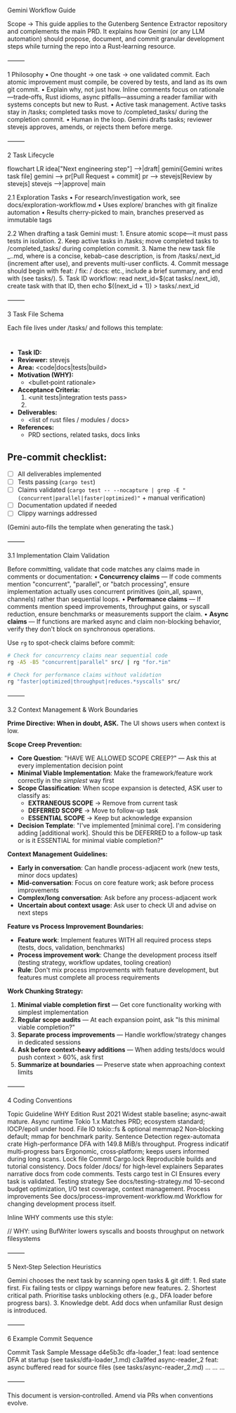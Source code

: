 Gemini Workflow Guide

Scope → This guide applies to the Gutenberg Sentence Extractor repository and complements the main PRD. It explains how Gemini (or any LLM automation) should propose, document, and commit granular development steps while turning the repo into a Rust‑learning resource.

⸻

1 Philosophy
	•	One thought → one task → one validated commit.  Each atomic improvement must compile, be covered by tests, and land as its own git commit.
	•	Explain why, not just how.  Inline comments focus on rationale—trade‑offs, Rust idioms, async pitfalls—assuming a reader familiar with systems concepts but new to Rust.
	•	Active task management.  Active tasks stay in /tasks; completed tasks move to /completed_tasks/ during the completion commit.
	•	Human in the loop.  Gemini drafts tasks; reviewer stevejs approves, amends, or rejects them before merge.

⸻

2 Task Lifecycle

flowchart LR
    idea["Next engineering step"] -->|draft| gemini[Gemini writes task file]
    gemini --> pr[Pull Request + commit]
    pr --> stevejs[Review by stevejs]
    stevejs -->|approve| main

2.1 Exploration Tasks
	•	For research/investigation work, see docs/exploration-workflow.md
	•	Uses explore/<task-id> branches with git finalize automation
	•	Results cherry-picked to main, branches preserved as immutable tags

2.2 When drafting a task Gemini must:
	1.	Ensure atomic scope—it must pass tests in isolation.
	2.	Keep active tasks in /tasks; move completed tasks to /completed_tasks/ during completion commit.
	3.	Name the new task file <semantic-name>_<index>.<username>.md, where <semantic-name> is a concise, kebab-case description, <index> is from /tasks/.next_id (increment after use), and <username> prevents multi-user conflicts.
	4.	Commit message should begin with feat: / fix: / docs: etc., include a brief summary, and end with (see tasks/<file>).
	5.	Task ID workflow: read next_id=$(cat tasks/.next_id), create task with that ID, then echo $((next_id + 1)) > tasks/.next_id

⸻

3 Task File Schema

Each file lives under /tasks/ and follows this template:

# <Task Title>

* **Task ID:** <same as filename>
* **Reviewer:** stevejs
* **Area:** <code|docs|tests|build>
* **Motivation (WHY):**
  - <bullet‑point rationale>
* **Acceptance Criteria:**
  1. <unit tests|integration tests pass>
  2. <behavioural description>
* **Deliverables:**
  - <list of rust files / modules / docs>
* **References:**
  - PRD sections, related tasks, docs links

## Pre-commit checklist:
- [ ] All deliverables implemented
- [ ] Tests passing (`cargo test`)
- [ ] Claims validated (`cargo test -- --nocapture | grep -E "(concurrent|parallel|faster|optimized)"` + manual verification)
- [ ] Documentation updated if needed
- [ ] Clippy warnings addressed

(Gemini auto‑fills the template when generating the task.)

⸻

3.1 Implementation Claim Validation

Before committing, validate that code matches any claims made in comments or documentation:
	•	**Concurrency claims** — If code comments mention "concurrent", "parallel", or "batch processing", ensure implementation actually uses concurrent primitives (join_all, spawn, channels) rather than sequential loops.
	•	**Performance claims** — If comments mention speed improvements, throughput gains, or syscall reduction, ensure benchmarks or measurements support the claim.
	•	**Async claims** — If functions are marked async and claim non-blocking behavior, verify they don't block on synchronous operations.

Use `rg` to spot-check claims before commit:
```bash
# Check for concurrency claims near sequential code
rg -A5 -B5 "concurrent|parallel" src/ | rg "for.*in"

# Check for performance claims without validation
rg "faster|optimized|throughput|reduces.*syscalls" src/
```

⸻

3.2 Context Management & Work Boundaries

**Prime Directive: When in doubt, ASK.** The UI shows users when context is low.

**Scope Creep Prevention:**
- **Core Question**: "HAVE WE ALLOWED SCOPE CREEP?" — Ask this at every implementation decision point
- **Minimal Viable Implementation**: Make the framework/feature work correctly in the *simplest* way first
- **Scope Classification**: When scope expansion is detected, ASK user to classify as:
  - **EXTRANEOUS SCOPE** → Remove from current task
  - **DEFERRED SCOPE** → Move to follow-up task  
  - **ESSENTIAL SCOPE** → Keep but acknowledge expansion
- **Decision Template**: "I've implemented [minimal core]. I'm considering adding [additional work]. Should this be DEFERRED to a follow-up task or is it ESSENTIAL for minimal viable completion?"

**Context Management Guidelines:**
- **Early in conversation**: Can handle process-adjacent work (new tests, minor docs updates)
- **Mid-conversation**: Focus on core feature work; ask before process improvements
- **Complex/long conversation**: Ask before any process-adjacent work
- **Uncertain about context usage**: Ask user to check UI and advise on next steps

**Feature vs Process Improvement Boundaries:**
- **Feature work**: Implement features WITH all required process steps (tests, docs, validation, benchmarks)
- **Process improvement work**: Change the development process itself (testing strategy, workflow updates, tooling creation)
- **Rule**: Don't mix process improvements with feature development, but features must complete all process requirements

**Work Chunking Strategy:**
1. **Minimal viable completion first** — Get core functionality working with simplest implementation
2. **Regular scope audits** — At each expansion point, ask "Is this minimal viable completion?"
3. **Separate process improvements** — Handle workflow/strategy changes in dedicated sessions  
4. **Ask before context-heavy additions** — When adding tests/docs would push context > 60%, ask first
5. **Summarize at boundaries** — Preserve state when approaching context limits

⸻

4 Coding Conventions

Topic	Guideline	WHY
Edition	Rust 2021	Widest stable baseline; async‑await mature.
Async runtime	Tokio 1.x	Matches PRD; ecosystem standard; IOCP/epoll under hood.
File IO	tokio::fs & optional memmap2	Non‑blocking default; mmap for benchmark parity.
Sentence Detection	regex-automata crate	High-performance DFA with 149.8 MiB/s throughput.
Progress	indicatif multi‑progress bars	Ergonomic, cross‑platform; keeps users informed during long scans.
Lock file	Commit Cargo.lock	Reproducible builds and tutorial consistency.
Docs folder	/docs/ for high‑level explainers	Separates narrative docs from code comments.
Tests	cargo test in CI	Ensures every task is validated.
Testing strategy	See docs/testing-strategy.md	10-second budget optimization, I/O test coverage, context management.
Process improvements	See docs/process-improvement-workflow.md	Workflow for changing development process itself.

Inline WHY comments use this style:

// WHY: using BufWriter lowers syscalls and boosts throughput on network filesystems


⸻

5 Next‑Step Selection Heuristics

Gemini chooses the next task by scanning open tasks & git diff:
	1.	Red state first.  Fix failing tests or clippy warnings before new features.
	2.	Shortest critical path.  Prioritise tasks unblocking others (e.g., DFA loader before progress bars).
	3.	Knowledge debt.  Add docs when unfamiliar Rust design is introduced.

⸻

6 Example Commit Sequence

Commit	Task	Sample Message
d4e5b3c	dfa-loader_1	feat: load sentence DFA at startup (see tasks/dfa-loader_1.md)
c3a9fed	async-reader_2	feat: async buffered read for source files (see tasks/async-reader_2.md)
…	…	…

⸻

This document is version‑controlled. Amend via PRs when conventions evolve.